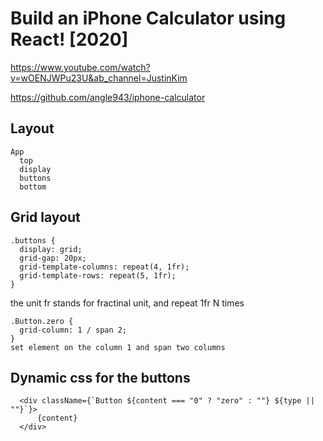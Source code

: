 # Build an iPhone Calculator using React! [2020] 
https://www.youtube.com/watch?v=wOENJWPu23U&ab_channel=JustinKim

https://github.com/angle943/iphone-calculator


## Layout
```
App
  top
  display
  buttons
  bottom
```


## Grid layout
```
.buttons {
  display: grid;
  grid-gap: 20px;
  grid-template-columns: repeat(4, 1fr);
  grid-template-rows: repeat(5, 1fr);
}
```
the unit fr stands for fractinal unit, and repeat 1fr N times

```
.Button.zero {
  grid-column: 1 / span 2;
}
set element on the column 1 and span two columns
```
## Dynamic css for the buttons
```
  <div className={`Button ${content === "0" ? "zero" : ""} ${type || ""}`}>
      {content}
  </div>